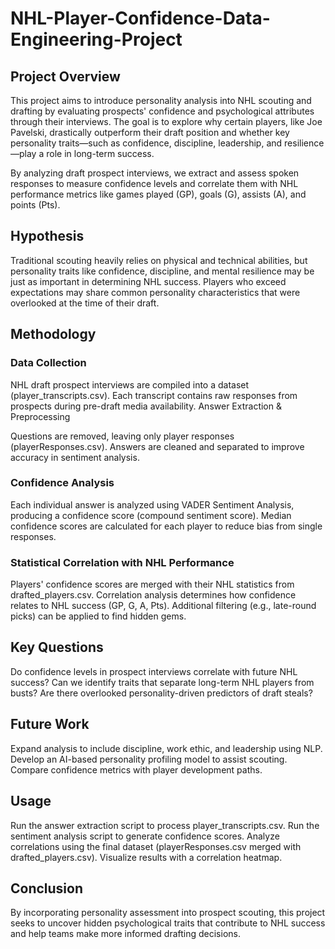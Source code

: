 # NHL-Player-Confidence-Data-Engineering-Project

## Project Overview
This project aims to introduce personality analysis into NHL scouting and drafting by evaluating prospects' confidence and psychological attributes through their interviews. The goal is to explore why certain players, like Joe Pavelski, drastically outperform their draft position and whether key personality traits—such as confidence, discipline, leadership, and resilience—play a role in long-term success.

By analyzing draft prospect interviews, we extract and assess spoken responses to measure confidence levels and correlate them with NHL performance metrics like games played (GP), goals (G), assists (A), and points (Pts).

## Hypothesis
Traditional scouting heavily relies on physical and technical abilities, but personality traits like confidence, discipline, and mental resilience may be just as important in determining NHL success. Players who exceed expectations may share common personality characteristics that were overlooked at the time of their draft.

## Methodology
### Data Collection

NHL draft prospect interviews are compiled into a dataset (player_transcripts.csv).
Each transcript contains raw responses from prospects during pre-draft media availability.
Answer Extraction & Preprocessing

Questions are removed, leaving only player responses (playerResponses.csv).
Answers are cleaned and separated to improve accuracy in sentiment analysis.
### Confidence Analysis

Each individual answer is analyzed using VADER Sentiment Analysis, producing a confidence score (compound sentiment score).
Median confidence scores are calculated for each player to reduce bias from single responses.
### Statistical Correlation with NHL Performance

Players' confidence scores are merged with their NHL statistics from drafted_players.csv.
Correlation analysis determines how confidence relates to NHL success (GP, G, A, Pts).
Additional filtering (e.g., late-round picks) can be applied to find hidden gems.
## Key Questions
Do confidence levels in prospect interviews correlate with future NHL success?
Can we identify traits that separate long-term NHL players from busts?
Are there overlooked personality-driven predictors of draft steals?
## Future Work
Expand analysis to include discipline, work ethic, and leadership using NLP.
Develop an AI-based personality profiling model to assist scouting.
Compare confidence metrics with player development paths.
## Usage
Run the answer extraction script to process player_transcripts.csv.
Run the sentiment analysis script to generate confidence scores.
Analyze correlations using the final dataset (playerResponses.csv merged with drafted_players.csv).
Visualize results with a correlation heatmap.
## Conclusion
By incorporating personality assessment into prospect scouting, this project seeks to uncover hidden psychological traits that contribute to NHL success and help teams make more informed drafting decisions.
